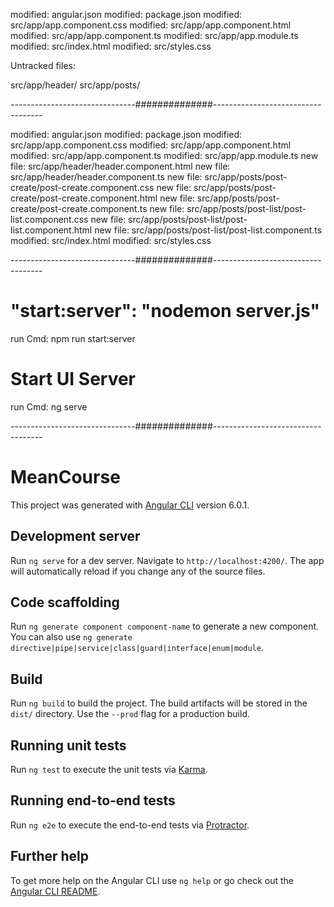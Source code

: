 modified:   angular.json
modified:   package.json
modified:   src/app/app.component.css
modified:   src/app/app.component.html
modified:   src/app/app.component.ts
modified:   src/app/app.module.ts
modified:   src/index.html
modified:   src/styles.css

Untracked files:

src/app/header/
src/app/posts/

-------------------------------##############-----------------------------------

modified:   angular.json
modified:   package.json
modified:   src/app/app.component.css
modified:   src/app/app.component.html
modified:   src/app/app.component.ts
modified:   src/app/app.module.ts
new file:   src/app/header/header.component.html
new file:   src/app/header/header.component.ts
new file:   src/app/posts/post-create/post-create.component.css
new file:   src/app/posts/post-create/post-create.component.html
new file:   src/app/posts/post-create/post-create.component.ts
new file:   src/app/posts/post-list/post-list.component.css
new file:   src/app/posts/post-list/post-list.component.html
new file:   src/app/posts/post-list/post-list.component.ts
modified:   src/index.html
modified:   src/styles.css

-------------------------------##############-----------------------------------

# "start:server": "nodemon server.js"
run Cmd: npm run start:server

# Start UI Server
run Cmd: ng serve

-------------------------------##############-----------------------------------

# MeanCourse

This project was generated with [Angular CLI](https://github.com/angular/angular-cli) version 6.0.1.

## Development server

Run `ng serve` for a dev server. Navigate to `http://localhost:4200/`. The app will automatically reload if you change any of the source files.

## Code scaffolding

Run `ng generate component component-name` to generate a new component. You can also use `ng generate directive|pipe|service|class|guard|interface|enum|module`.

## Build

Run `ng build` to build the project. The build artifacts will be stored in the `dist/` directory. Use the `--prod` flag for a production build.

## Running unit tests

Run `ng test` to execute the unit tests via [Karma](https://karma-runner.github.io).

## Running end-to-end tests

Run `ng e2e` to execute the end-to-end tests via [Protractor](http://www.protractortest.org/).

## Further help

To get more help on the Angular CLI use `ng help` or go check out the [Angular CLI README](https://github.com/angular/angular-cli/blob/master/README.md).
